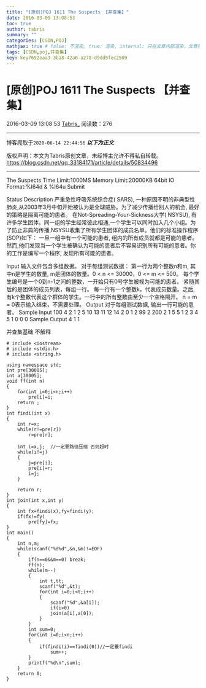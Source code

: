 ```yaml
---
title: "[原创]POJ 1611 The Suspects 【并查集】"
date: 2016-03-09 13:08:53
toc: true
author: tabris
summary: ""
categories: [CSDN,POJ]
mathjax: true # false: 不渲染, true: 渲染, internal: 只在文章内部渲染，文章列表中不渲染
tags: [CSDN,poj,并查集]
key: key7692eaa3-3ba8-42a0-a278-d9dd5fec2509
---
```


# [原创]POJ 1611 The Suspects 【并查集】

2016-03-09 13:08:53  [Tabris_](https://me.csdn.net/qq_33184171) 阅读数：276

---

博客爬取于`2020-06-14 22:44:56`
***以下为正文***

版权声明：本文为Tabris原创文章，未经博主允许不得私自转载。
https://blog.csdn.net/qq_33184171/article/details/50834496

<!-- more -->

---


The Suspects
Time Limit:1000MS     Memory Limit:20000KB     64bit IO Format:%I64d & %I64u
Submit
 
Status
Description
严重急性呼吸系统综合症( SARS), 一种原因不明的非典型性肺炎,从2003年3月中旬开始被认为是全球威胁。为了减少传播给别人的机会, 最好的策略是隔离可能的患者。
在Not-Spreading-Your-Sickness大学( NSYSU), 有许多学生团体。同一组的学生经常彼此相通,一个学生可以同时加入几个小组。为了防止非典的传播,NSYSU收集了所有学生团体的成员名单。他们的标准操作程序(SOP)如下：
一旦一组中有一个可能的患者, 组内的所有成员就都是可能的患者。
然而,他们发现当一个学生被确认为可能的患者后不容易识别所有可能的患者。你的工作是编写一个程序, 发现所有可能的患者。
 
Input
输入文件包含多组数据。
对于每组测试数据：
第一行为两个整数n和m, 其中n是学生的数量, m是团体的数量。0 < n <= 30000，0 <= m <= 500。
每个学生编号是一个0到n-1之间的整数，一开始只有0号学生被视为可能的患者。
紧随其后的是团体的成员列表，每组一行。
每一行有一个整数k，代表成员数量。之后,有k个整数代表这个群体的学生。一行中的所有整数由至少一个空格隔开。
n = m = 0表示输入结束，不需要处理。
Output
对于每组测试数据, 输出一行可能的患者。
Sample Input
100 4
2 1 2
5 10 13 11 12 14
2 0 1
2 99 2
200 2
1 5
5 1 2 3 4 5
1 0
0 0
Sample Output
4
1
1

并查集基础
不解释

```
# include <iostream>
# include <stdio.h>
# include <string.h>

using namespace std;
int pre[30005];
int a[30005];
void ff(int n)
{
    for(int i=0;i<n;i++)
        pre[i]=i;
    return ;
}
int findi(int x)
{
    int r=x;
    while(r!=pre[r])
        r=pre[r];

    int i=x,j;  //一定要路径压缩 否则超时
    while(i!=j)
    {
        j=pre[i];
        pre[i]=r;
        i=j;
    }

    return r;
}
int join(int x,int y)
{
    int fx=findi(x),fy=findi(y);
    if(fx!=fy)
        pre[fy]=fx;
}
int main()
{
    int n,m;
    while(scanf("%d%d",&n,&m)!=EOF)
    {
        if(n==0&&m==0) break;
        ff(n);
        while(m--)
        {
            int t,tt;
            scanf("%d",&t);
            for(int i=0;i<t;i++)
            {
                scanf("%d",&a[i]);
                if(i>0)
                join(a[i],a[0]);
            }
        }
        int sum=0;
        for(int i=0;i<n;i++)
        {
            if(findi(i)==findi(0))//一定要findi 
                sum++;
        }
        printf("%d\n",sum);
    }
    return 0;
}
```